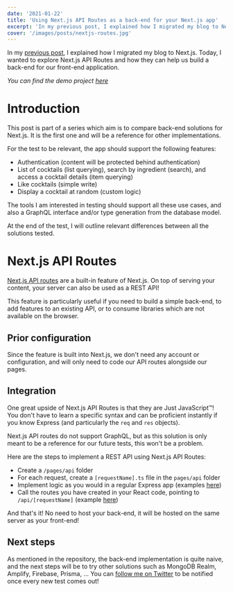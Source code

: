 ```yaml
---
date: '2021-01-22'
title: 'Using Next.js API Routes as a back-end for your Next.js app'
excerpt: 'In my previous post, I explained how I migrated my blog to Next.js. Today, I wanted to explore Next.js API Routes and how they can help us build a back-end for our front-end application.'
cover: '/images/posts/nextjs-routes.jpg'
---
```


In my [previous post](/2020-11-02-migrating-your-website-from-gatsby-to-next-js), I explained how I migrated my blog to Next.js. Today, I wanted to explore Next.js API Routes and how they can help us build a back-end for our front-end application.

_You can find the demo project [here](https://github.com/adrienharnay/cocktails-app-nextjs-api-routes)_

# Introduction

This post is part of a series which aim is to compare back-end solutions for Next.js. It is the first one and will be a reference for other implementations.

For the test to be relevant, the app should support the following features:

- Authentication (content will be protected behind authentication)
- List of cocktails (list querying), search by ingredient (search), and access a cocktail details (item querying)
- Like cocktails (simple write)
- Display a cocktail at random (custom logic)

The tools I am interested in testing should support all these use cases, and also a GraphQL interface and/or type generation from the database model.

At the end of the test, I will outline relevant differences between all the solutions tested.

# Next.js API Routes

[Next.js API routes](https://nextjs.org/docs/api-routes/introduction) are a built-in feature of Next.js. On top of serving your content, your server can also be used as a REST API!

This feature is particularly useful if you need to build a simple back-end, to add features to an existing API, or to consume libraries which are not available on the browser.

## Prior configuration

Since the feature is built into Next.js, we don't need any account or configuration, and will only need to code our API routes alongside our pages.

## Integration

One great upside of Next.js API Routes is that they are Just JavaScript™️! You don't have to learn a specific syntax and can be proficient instantly if you know Express (and particularly the `req` and `res` objects).

Next.js API routes do not support GraphQL, but as this solution is only meant to be a reference for our future tests, this won't be a problem.

Here are the steps to implement a REST API using Next.js API Routes:

- Create a `/pages/api` folder
- For each request, create a `[requestName].ts` file in the `pages/api` folder
- Implement logic as you would in a regular Express app (examples [here](https://github.com/adrienharnay/cocktails-app-nextjs-api-routes/blob/master/src/pages/api/cocktails/index.api.ts))
- Call the routes you have created in your React code, pointing to `/api/[requestName]` (example [here](https://github.com/adrienharnay/cocktails-app-nextjs-api-routes/blob/master/src/pages/index/js/CocktailsPage.tsx#L27-L41))

And that's it! No need to host your back-end, it will be hosted on the same server as your front-end!

## Next steps

As mentioned in the repository, the back-end implementation is quite naive, and the next steps will be to try other solutions such as MongoDB Realm, Amplify, Firebase, Prisma, ... You can [follow me on Twitter](https://twitter.com/AdrienHarnay) to be notified once every new test comes out!
